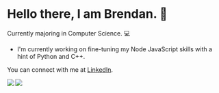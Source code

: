 # Hello there, I am Brendan. 👋
Currently majoring in Computer Science. 💻

- I'm currently working on fine-tuning my Node JavaScript skills with a hint of Python and C++.

You can connect with me at [LinkedIn](https://www.linkedin.com/in/3brendan/).

<a href="https://github-readme-stats.vercel.app/api?username=3brendan&show_icons=true&count_private=true&theme=moltack&hide=stars,prs&show_icons=true">
  <img align="left" src="https://github-readme-stats.vercel.app/api?username=3brendan&show_icons=true&count_private=true&theme=moltack&hide=stars,prs&show_icons=true" />
</a>
<a href="https://github-readme-stats.vercel.app/api/top-langs/?username=3brendan&layout=compact">
  <img align="center" src="hhttps://github.com/3brendan/github-readme-stats" />
</a>